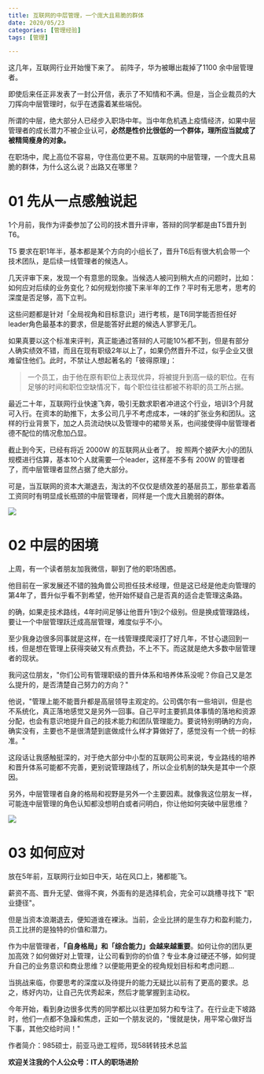 ```yaml
---
title: 互联网的中层管理，一个庞大且易脆的群体
date: 2020/05/23
categories: [管理经验]
tags: [管理]

---
```


这几年，互联网行业开始慢下来了。 前阵子，华为被曝出裁掉了1100 余中层管理者。

即使后来任正非发表了一封公开信，表示了不知情和不满。但是，当企业裁员的大刀挥向中层管理时，似乎在透露着某些端倪。

所谓的中层，绝大部分人已经步入职场中年。当中年危机遇上疫情经济，如果中层管理者的成长潜力不被企业认可，**必然是性价比很低的一个群体，理所应当就成了被精简瘦身的对象。**

<!-- more -->

在职场中，爬上高位不容易，守住高位更不易。互联网的中层管理，一个庞大且易脆的群体，为什么这么说？出路又在哪里？


# 01 先从一点感触说起

1个月前，我作为评委参加了公司的技术晋升评审，答辩的同学都是由T5晋升到T6。

T5 要求在职1年半，基本都是某个方向的小组长了，晋升T6后有很大机会带一个技术团队，是后续一线管理者的候选人。

几天评审下来，发现一个有意思的现象。当候选人被问到稍大点的问题时，比如：如何应对后续的业务变化？如何规划你接下来半年的工作？平时有无思考，思考的深度是否足够，高下立判。

这些问题都是针对「全局视角和目标意识」进行考核，是T6同学能否担任好leader角色最基本的要求，但是能答好此题的候选人寥寥无几。

如果真要以这个标准来评判，真正能通过答辩的人可能10%都不到，但是有部分人确实绩效不错，而且在现有职级2年以上了，如果仍然晋升不过，似乎企业又很难留住他们。此时，不禁让人想起著名的「彼得原理」：

> 一个员工，由于他在原有职位上表现优异，将被提升到高一级的职位。在有足够的时间和职位空缺情况下，每个职位往往都被不称职的员工所占据。

最近二十年，互联网行业快速飞奔，吸引无数求职者冲进这个行业，培训3个月就可入行。在资本的助推下，太多公司几乎不考虑成本，一味的扩张业务和团队。这样的行业背景下，加之人员流动快以及管理中的裙带关系，也间接使得中层管理者德不配位的情况愈加凸显。

截止到今天，已经有将近 2000W 的互联网从业者了。 按 照两个披萨大小的团队规模进行估算，基本10个人就需要一个leader，这样差不多有 200W 的管理者了，而中层管理者显然占据了绝大部分。

可是，当互联网的资本大潮退去，淘汰的不仅仅是绩效差的基层员工，那些拿着高工资同时有明显成长瓶颈的中层管理者，同样是一个庞大且脆弱的群体。

![](https://oscimg.oschina.net/oscnet/dfcb7ead-c179-4be3-91bf-c1090401c1af.jpg)

  

# 02 中层的困境

上周，有一个读者朋友加我微信，聊到了他的职场困惑。

他目前在一家发展还不错的独角兽公司担任技术经理，但是这已经是他走向管理的第4年了，晋升似乎看不到希望，他开始怀疑自己是否真的适合走管理这条路。

的确，如果走技术路线，4年时间足够让他晋升1到2个级别。但是换成管理路线，要让一个中层管理跃迁成高层管理，难度似乎不小。

至少我身边很多同事就是这样，在一线管理摸爬滚打了好几年，不甘心退回到一线，但是想在管理上获得突破又有点费劲，不上不下。而这就是绝大多数中层管理者的现状。

我问这位朋友，"你们公司有管理职级的晋升体系和培养体系没呢？你自己又是怎么提升的，是否清楚自己努力的方向？"

他说，"管理上能不能晋升都是高层领导主观定的。公司偶尔有一些培训，但是也不系统化，真正落地感觉又是另外一回事。自己平时主要抓具体事情的落地和资源分配，也会有意识地提升自己的技术能力和团队管理能力。要说特别明确的方向，确实没有，主要也不是很清楚到底做成什么样才算做好了，感觉没有一个统一的标准。"

这段话让我感触挺深的，对于绝大部分中小型的互联网公司来说，专业路线的培养和晋升体系可能都不完善，更别说管理路线了，所以企业机制的缺失是其中一个原因。

另外，中层管理者自身的格局和视野是另外一个主要因素。就像我这位朋友一样，可能连中层管理的角色认知都没想明白或者问明白，你让他如何突破中层思维？

![](https://oscimg.oschina.net/oscnet/e2a758c7-9de5-4c68-b7de-04d6d9d99789.jpg)


# 03 如何应对


放在5年前，互联网行业如日中天，站在风口上，猪都能飞。

薪资不高、晋升无望、做得不爽，外面有的是选择机会，完全可以跳槽寻找下 "职业捷径"。

但是当资本浪潮退去，便知道谁在裸泳。当前，企业比拼的是生存力和盈利能力，员工比拼的是独特的价值和潜力。

作为中层管理者，**「自身格局」和「综合能力」会越来越重要**。如何让你的团队更加高效？如何做好对上管理，让公司看到你的价值？专业本身过硬还不够，如何提升自己的业务意识和商业思维？以便能用更全的视角规划目标和考虑问题...

当挑战来临，你要思考的深度以及待提升的能力无疑比以前有了更高的要求。总之，练好内功，让自己先优秀起来，然后才能掌握到主动权。

今年开始，看到身边很多优秀的同学都比以往更加努力和专注了。在行业走下坡路时，他们一点都不急躁和焦虑，正如一个朋友说的，"慢就是快，用平常心做好当下事，其他交给时间！"


作者简介：985硕士，前亚马逊工程师，现58转转技术总监

**欢迎关注我的个人公众号：IT人的职场进阶**
